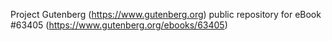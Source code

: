Project Gutenberg (https://www.gutenberg.org) public repository for eBook #63405 (https://www.gutenberg.org/ebooks/63405)
